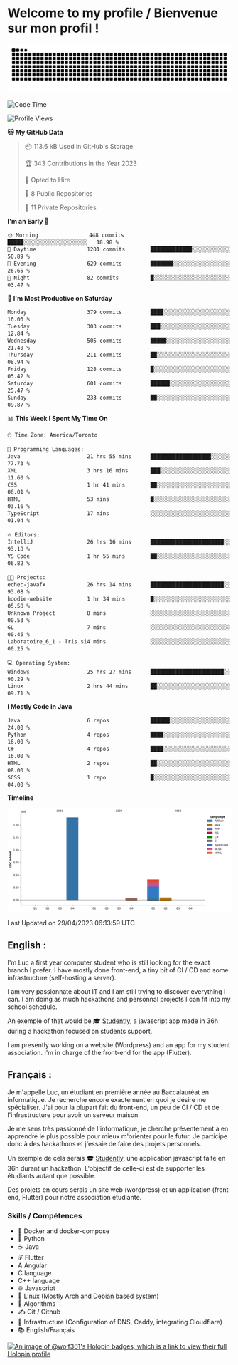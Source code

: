 # Welcome to my profile / Bienvenue sur mon profil !

![snake gif](https://github.com/wolf-361/wolf-361/blob/output/github-contribution-grid-snake.svg)

<!--START_SECTION:waka-->
![Code Time](http://img.shields.io/badge/Code%20Time-55%20hrs%2038%20mins-blue)

![Profile Views](http://img.shields.io/badge/Profile%20Views-0-blue)

**🐱 My GitHub Data** 

> 📦 113.6 kB Used in GitHub's Storage 
 > 
> 🏆 343 Contributions in the Year 2023
 > 
> 💼 Opted to Hire
 > 
> 📜 8 Public Repositories 
 > 
> 🔑 11 Private Repositories 
 > 
**I'm an Early 🐤** 

```text
🌞 Morning                448 commits         █████░░░░░░░░░░░░░░░░░░░░   18.98 % 
🌆 Daytime                1201 commits        █████████████░░░░░░░░░░░░   50.89 % 
🌃 Evening                629 commits         ███████░░░░░░░░░░░░░░░░░░   26.65 % 
🌙 Night                  82 commits          █░░░░░░░░░░░░░░░░░░░░░░░░   03.47 % 
```
📅 **I'm Most Productive on Saturday** 

```text
Monday                   379 commits         ████░░░░░░░░░░░░░░░░░░░░░   16.06 % 
Tuesday                  303 commits         ███░░░░░░░░░░░░░░░░░░░░░░   12.84 % 
Wednesday                505 commits         █████░░░░░░░░░░░░░░░░░░░░   21.40 % 
Thursday                 211 commits         ██░░░░░░░░░░░░░░░░░░░░░░░   08.94 % 
Friday                   128 commits         █░░░░░░░░░░░░░░░░░░░░░░░░   05.42 % 
Saturday                 601 commits         ██████░░░░░░░░░░░░░░░░░░░   25.47 % 
Sunday                   233 commits         ██░░░░░░░░░░░░░░░░░░░░░░░   09.87 % 
```


📊 **This Week I Spent My Time On** 

```text
🕑︎ Time Zone: America/Toronto

💬 Programming Languages: 
Java                     21 hrs 55 mins      ███████████████████░░░░░░   77.73 % 
XML                      3 hrs 16 mins       ███░░░░░░░░░░░░░░░░░░░░░░   11.60 % 
CSS                      1 hr 41 mins        ██░░░░░░░░░░░░░░░░░░░░░░░   06.01 % 
HTML                     53 mins             █░░░░░░░░░░░░░░░░░░░░░░░░   03.16 % 
TypeScript               17 mins             ░░░░░░░░░░░░░░░░░░░░░░░░░   01.04 % 

🔥 Editors: 
IntelliJ                 26 hrs 16 mins      ███████████████████████░░   93.18 % 
VS Code                  1 hr 55 mins        ██░░░░░░░░░░░░░░░░░░░░░░░   06.82 % 

🐱‍💻 Projects: 
echec-javafx             26 hrs 14 mins      ███████████████████████░░   93.08 % 
hoodie-website           1 hr 34 mins        █░░░░░░░░░░░░░░░░░░░░░░░░   05.58 % 
Unknown Project          8 mins              ░░░░░░░░░░░░░░░░░░░░░░░░░   00.53 % 
GL                       7 mins              ░░░░░░░░░░░░░░░░░░░░░░░░░   00.46 % 
Laboratoire_6_1 - Tris si4 mins              ░░░░░░░░░░░░░░░░░░░░░░░░░   00.25 % 

💻 Operating System: 
Windows                  25 hrs 27 mins      ███████████████████████░░   90.29 % 
Linux                    2 hrs 44 mins       ██░░░░░░░░░░░░░░░░░░░░░░░   09.71 % 
```

**I Mostly Code in Java** 

```text
Java                     6 repos             ██████░░░░░░░░░░░░░░░░░░░   24.00 % 
Python                   4 repos             ████░░░░░░░░░░░░░░░░░░░░░   16.00 % 
C#                       4 repos             ████░░░░░░░░░░░░░░░░░░░░░   16.00 % 
HTML                     2 repos             ██░░░░░░░░░░░░░░░░░░░░░░░   08.00 % 
SCSS                     1 repo              █░░░░░░░░░░░░░░░░░░░░░░░░   04.00 % 
```



**Timeline**

![Lines of Code chart](https://raw.githubusercontent.com/wolf-361/wolf-361/main/assets/bar_graph.png)


 Last Updated on 29/04/2023 06:13:59 UTC
<!--END_SECTION:waka-->

## English : 

I'm Luc a first year computer student who is still looking for the exact branch I prefer. I have mostly done front-end, a tiny bit of CI / CD and some infrastructure (self-hosting a server).

I am very passionnate about IT and I am still trying to discover everything I can. I am doing as much hackathons and personnal projects I can fit into my school schedule.

An exemple of that would be 🎓 [Studently](https://github.com/wolf-361/Studently-CodeJam12), a javascript app made in 36h during a hackathon focused on students support.

I am presently working on a website (Wordpress) and an app for my student association. I'm in charge of the front-end for the app (Flutter).

## Français :

Je m'appelle Luc, un étudiant en première année au Baccalauréat en informatique. Je recherche encore exactement en quoi je désire me spécialiser. J'ai pour la plupart fait du front-end, un peu de CI / CD et de l'infrastructure pour avoir un serveur maison.

Je me sens très passionné de l'informatique, je cherche présentement à en apprendre le plus possible pour mieux m'orienter pour le futur. Je participe donc à des hackathons et j'essaie de faire des projets personnels.

Un exemple de cela serais 🎓 [Studently](https://github.com/wolf-361/Studently-CodeJam12), une application javascript faite en 36h durant un hackathon. L'objectif de celle-ci est de supporter les étudiants autant que possible.

Des projets en cours serais un site web (wordpress) et un application (front-end, Flutter) pour notre association étudiante.

###  Skills / Compétences

* 🐋 Docker and docker-compose
* 🐍 Python
* ☕ Java
* ℱ Flutter
* A Angular
* C language
* C++ language
* 🌐 Javascript
* 🐧 Linux (Mostly Arch and Debian based system)
* 🧩 Algorithms
* ✍️ Git / Github
* 📜 Infrastructure (Configuration of DNS, Caddy, integrating Cloudflare)
* 📚 English/Français

[![An image of @wolf361's Holopin badges, which is a link to view their full Holopin profile](https://holopin.me/wolf361)](https://holopin.io/@wolf361)


